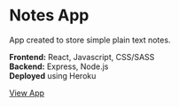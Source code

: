 # Notes App

App created to store simple plain text notes.

**Frontend:** React, Javascript, CSS/SASS \
**Backend:** Express, Node.js \
**Deployed** using Heroku

[View App](https://at-notes-app.herokuapp.com/)
